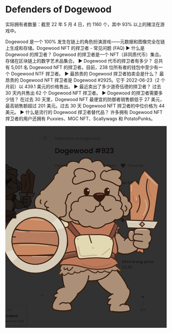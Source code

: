 # Defenders of Dogewood

实际拥有者数量：截至 22 年 5 月 4 日，约 1160 个，其中 93% 以上的赌注在游戏中。

Dogewood 是一个 100% 发生在链上的角色扮演游戏——元数据和图像完全在链上生成和存储。Dogewood NFT 的捍卫者 - 常见问题 (FAQ)
▶ 什么是 Dogewood 的捍卫者？
Dogewood 的捍卫者是一个 NFT（非同质代币）集合。存储在区块链上的数字艺术品集合。
▶ Dogewood 代币的捍卫者有多少？
总共有 5,001 名 Dogewood NFT 的捍卫者。目前，238 位所有者的钱包中至少有一个 Dogewood NTF 捍卫者。
▶ 最昂贵的 Dogewood 捍卫者拍卖会是什么？
最昂贵的 Dogewood NFT 捍卫者是 Dogewood #2925。它于 2022-06-23（2 个月前）以 439.1 美元的价格售出。
▶ 最近卖出了多少道奇伍德的捍卫者？
过去 30 天内共售出 62 个 Dogewood NFT 捍卫者。
▶ Dogewood 的捍卫者需要多少钱？
在过去 30 天里，Dogewood NFT 最便宜的防御者销售额低于 27 美元，最高销售额超过 201 美元。过去 30 天 Dogewood NFT 捍卫者的中位价格为 44 美元。
▶ 什么是流行的 Dogewood 捍卫者替代品？
许多拥有 Dogewood NFT 捍卫者的用户还拥有 Puxxies、MGC NFT、Scallywags 和 PotatoPunks。

![nft](微信截图_20220902191044.png)
